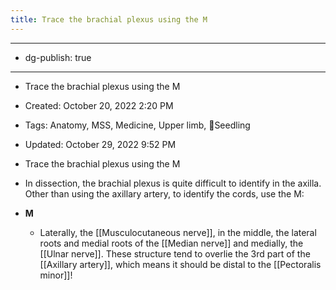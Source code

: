 ```yaml
---
title: Trace the brachial plexus using the M
---
```


- --

- dg-publish: true

- --

- Trace the brachial plexus using the M

- Created: October 20, 2022 2:20 PM

- Tags: Anatomy, MSS, Medicine, Upper limb, 🌱Seedling

- Updated: October 29, 2022 9:52 PM

- Trace the brachial plexus using the M

- In dissection, the brachial plexus is quite difficult to identify in the axilla. Other than using the axillary artery, to identify the cords, use the M:

- **M**
	 - Laterally, the [[Musculocutaneous nerve]], in the middle, the lateral roots and medial roots of the [[Median nerve]] and medially, the [[Ulnar nerve]]. These structure tend to overlie the 3rd part of the [[Axillary artery]], which means it should be distal to the [[Pectoralis minor]]!

